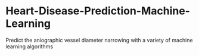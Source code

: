 # Heart-Disease-Prediction-Machine-Learning
Predict the aniographic vessel diameter narrowing with a variety of machine learning algorithms  
